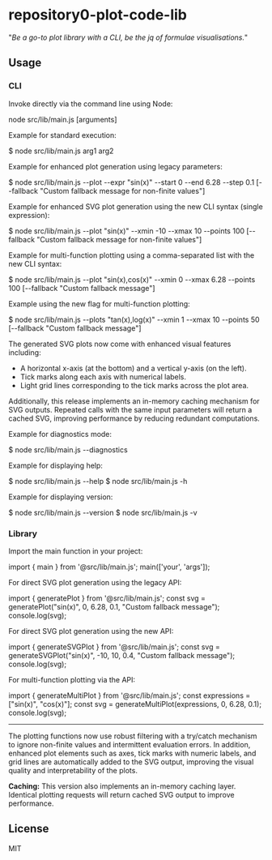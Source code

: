 # repository0-plot-code-lib

"_Be a go-to plot library with a CLI, be the jq of formulae visualisations._"

## Usage

### CLI

Invoke directly via the command line using Node:

  node src/lib/main.js [arguments]

Example for standard execution:

  $ node src/lib/main.js arg1 arg2

Example for enhanced plot generation using legacy parameters:

  $ node src/lib/main.js --plot --expr "sin(x)" --start 0 --end 6.28 --step 0.1 [--fallback "Custom fallback message for non-finite values"]

Example for enhanced SVG plot generation using the new CLI syntax (single expression):

  $ node src/lib/main.js --plot "sin(x)" --xmin -10 --xmax 10 --points 100 [--fallback "Custom fallback message for non-finite values"]

Example for multi-function plotting using a comma-separated list with the new CLI syntax:

  $ node src/lib/main.js --plot "sin(x),cos(x)" --xmin 0 --xmax 6.28 --points 100 [--fallback "Custom fallback message"]

Example using the new flag for multi-function plotting:

  $ node src/lib/main.js --plots "tan(x),log(x)" --xmin 1 --xmax 10 --points 50 [--fallback "Custom fallback message"]

The generated SVG plots now come with enhanced visual features including:
- A horizontal x-axis (at the bottom) and a vertical y-axis (on the left).
- Tick marks along each axis with numerical labels.
- Light grid lines corresponding to the tick marks across the plot area.

Additionally, this release implements an in-memory caching mechanism for SVG outputs. Repeated calls with the same input parameters will return a cached SVG, improving performance by reducing redundant computations.

Example for diagnostics mode:

  $ node src/lib/main.js --diagnostics

Example for displaying help:

  $ node src/lib/main.js --help
  $ node src/lib/main.js -h

Example for displaying version:

  $ node src/lib/main.js --version
  $ node src/lib/main.js -v

### Library

Import the main function in your project:

  import { main } from '@src/lib/main.js';
  main(['your', 'args']);

For direct SVG plot generation using the legacy API:

  import { generatePlot } from '@src/lib/main.js';
  const svg = generatePlot("sin(x)", 0, 6.28, 0.1, "Custom fallback message");
  console.log(svg);

For direct SVG plot generation using the new API:

  import { generateSVGPlot } from '@src/lib/main.js';
  const svg = generateSVGPlot("sin(x)", -10, 10, 0.4, "Custom fallback message");
  console.log(svg);

For multi-function plotting via the API:

  import { generateMultiPlot } from '@src/lib/main.js';
  const expressions = ["sin(x)", "cos(x)"];
  const svg = generateMultiPlot(expressions, 0, 6.28, 0.1);
  console.log(svg);

---

The plotting functions now use robust filtering with a try/catch mechanism to ignore non-finite values and intermittent evaluation errors. In addition, enhanced plot elements such as axes, tick marks with numeric labels, and grid lines are automatically added to the SVG output, improving the visual quality and interpretability of the plots.

**Caching:** This version also implements an in-memory caching layer. Identical plotting requests will return cached SVG output to improve performance.

## License

MIT
